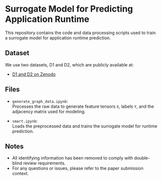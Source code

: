 # Surrogate Model for Predicting Application Runtime

This repository contains the code and data processing scripts used to train a surrogate model for application runtime prediction.

## Dataset

We use two datasets, D1 and D2, which are publicly available at:

- [D1 and D2 on Zenodo](https://zenodo.org/records/16667461)

## Files

- `generate_graph_data.ipynb`:  
  Processes the raw data to generate feature tensors `X`, labels `Y`, and the adjacency matrix used for modeling.

- `smart.ipynb`:  
  Loads the preprocessed data and trains the surrogate model for runtime prediction.

## Notes

- All identifying information has been removed to comply with double-blind review requirements.
- For any questions or issues, please refer to the paper submission context.